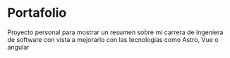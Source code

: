 # Portafolio
Proyecto personal para mostrar un resumen sobre mi carrera de ingeniera de software con vista a mejorarlo con las tecnologias como Astro, Vue o angular 
